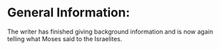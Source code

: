 # General Information:

The writer has finished giving background information and is now again telling what Moses said to the Israelites.